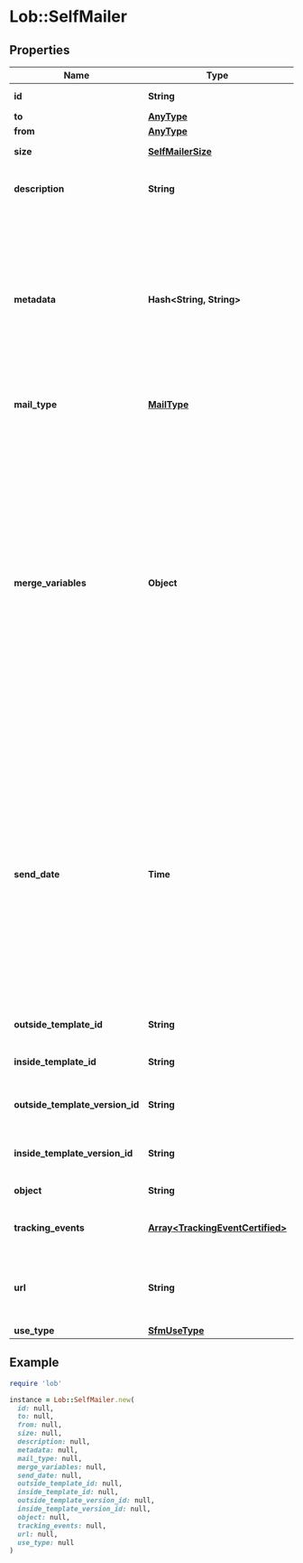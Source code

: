 # Lob::SelfMailer

## Properties

| Name | Type | Description | Notes |
| ---- | ---- | ----------- | ----- |
| **id** | **String** | Unique identifier prefixed with &#x60;sfm_&#x60;. |  |
| **to** | [**AnyType**](.md) |  |  |
| **from** | [**AnyType**](.md) |  | [optional] |
| **size** | [**SelfMailerSize**](SelfMailerSize.md) |  | [optional][default to &#39;6x18_bifold&#39;] |
| **description** | **String** | An internal description that identifies this resource. Must be no longer than 255 characters.  | [optional] |
| **metadata** | **Hash&lt;String, String&gt;** | Use metadata to store custom information for tagging and labeling back to your internal systems. Must be an object with up to 20 key-value pairs. Keys must be at most 40 characters and values must be at most 500 characters. Neither can contain the characters &#x60;\&quot;&#x60; and &#x60;\\&#x60;. i.e. &#39;{\&quot;customer_id\&quot; : \&quot;NEWYORK2015\&quot;}&#39; Nested objects are not supported.  See [Metadata](#section/Metadata) for more information. | [optional] |
| **mail_type** | [**MailType**](MailType.md) |  | [optional][default to &#39;usps_first_class&#39;] |
| **merge_variables** | **Object** | You can input a merge variable payload object to your template to render dynamic content. For example, if you have a template like: &#x60;{{variable_name}}&#x60;, pass in &#x60;{\&quot;variable_name\&quot;: \&quot;Harry\&quot;}&#x60; to render &#x60;Harry&#x60;. &#x60;merge_variables&#x60; must be an object. Any type of value is accepted as long as the object is valid JSON; you can use &#x60;strings&#x60;, &#x60;numbers&#x60;, &#x60;booleans&#x60;, &#x60;arrays&#x60;, &#x60;objects&#x60;, or &#x60;null&#x60;. The max length of the object is 25,000 characters. If you call &#x60;JSON.stringify&#x60; on your object, it can be no longer than 25,000 characters. Your variable names cannot contain any whitespace or any of the following special characters: &#x60;!&#x60;, &#x60;\&quot;&#x60;, &#x60;#&#x60;, &#x60;%&#x60;, &#x60;&amp;&#x60;, &#x60;&#39;&#x60;, &#x60;(&#x60;, &#x60;)&#x60;, &#x60;*&#x60;, &#x60;+&#x60;, &#x60;,&#x60;, &#x60;/&#x60;, &#x60;;&#x60;, &#x60;&lt;&#x60;, &#x60;&#x3D;&#x60;, &#x60;&gt;&#x60;, &#x60;@&#x60;, &#x60;[&#x60;, &#x60;\\&#x60;, &#x60;]&#x60;, &#x60;^&#x60;, &#x60;&#x60; &#x60; &#x60;&#x60;, &#x60;{&#x60;, &#x60;|&#x60;, &#x60;}&#x60;, &#x60;~&#x60;. More instructions can be found in [our guide to using html and merge variables](https://lob.com/resources/guides/general/using-html-and-merge-variables). Depending on your [Merge Variable strictness](https://dashboard.lob.com/#/settings/account) setting, if you define variables in your HTML but do not pass them here, you will either receive an error or the variable will render as an empty string. | [optional] |
| **send_date** | **Time** | A timestamp in ISO 8601 format which specifies a date after the current time and up to 180 days in the future to send the letter off for production. Setting a send date overrides the default [cancellation window](#section/Cancellation-Windows) applied to the mailpiece. Until the &#x60;send_date&#x60; has passed, the mailpiece can be canceled. If a date in the format &#x60;2017-11-01&#x60; is passed, it will evaluate to midnight UTC of that date (&#x60;2017-11-01T00:00:00.000Z&#x60;). If a datetime is passed, that exact time will be used. A &#x60;send_date&#x60; passed with no time zone will default to UTC, while a &#x60;send_date&#x60; passed with a time zone will be converted to UTC. | [optional] |
| **outside_template_id** | **String** | The unique ID of the HTML template used for the outside of the self mailer. | [optional] |
| **inside_template_id** | **String** | The unique ID of the HTML template used for the inside of the self mailer. | [optional] |
| **outside_template_version_id** | **String** | The unique ID of the specific version of the HTML template used for the outside of the self mailer. | [optional] |
| **inside_template_version_id** | **String** | The unique ID of the specific version of the HTML template used for the inside of the self mailer. | [optional] |
| **object** | **String** | Value is resource type. | [optional][default to &#39;self_mailer&#39;] |
| **tracking_events** | [**Array&lt;TrackingEventCertified&gt;**](TrackingEventCertified.md) | An array of certified tracking events ordered by ascending &#x60;time&#x60;. Not populated in test mode. | [optional] |
| **url** | **String** | A [signed link](#section/Asset-URLs) served over HTTPS. The link returned will expire in 30 days to prevent mis-sharing. Each time a GET request is initiated, a new signed URL will be generated. |  |
| **use_type** | [**SfmUseType**](SfmUseType.md) |  |  |

## Example

```ruby
require 'lob'

instance = Lob::SelfMailer.new(
  id: null,
  to: null,
  from: null,
  size: null,
  description: null,
  metadata: null,
  mail_type: null,
  merge_variables: null,
  send_date: null,
  outside_template_id: null,
  inside_template_id: null,
  outside_template_version_id: null,
  inside_template_version_id: null,
  object: null,
  tracking_events: null,
  url: null,
  use_type: null
)
```

